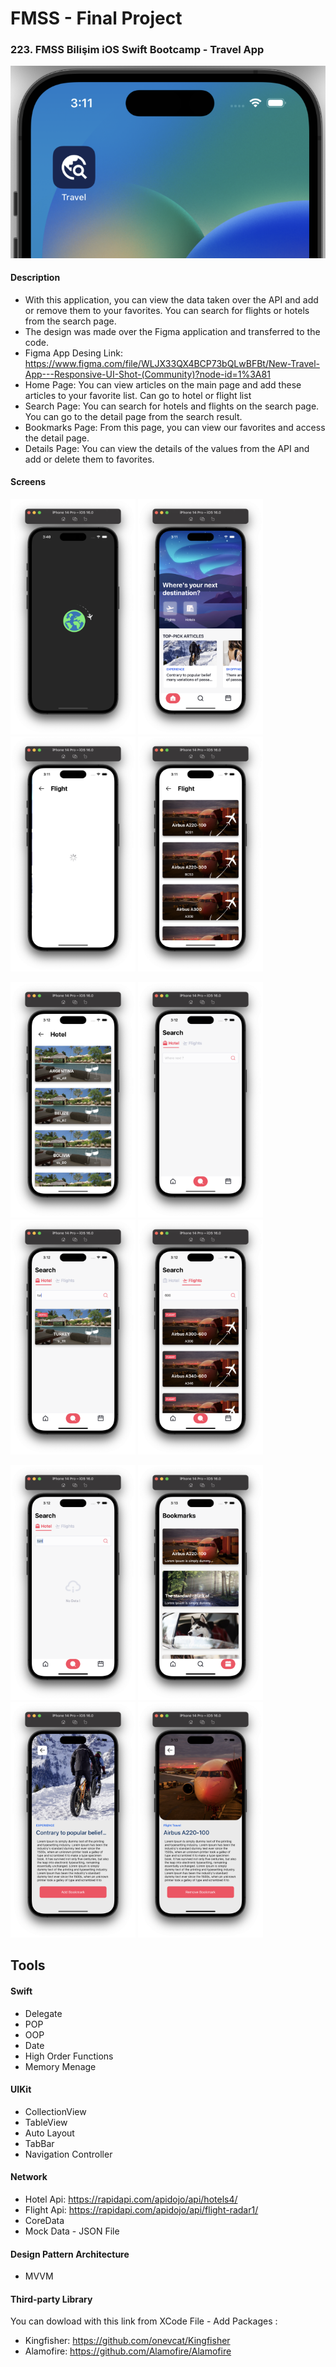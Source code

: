 # FMSS - Final Project

### 223. FMSS Bilişim iOS Swift Bootcamp - Travel App

![Simulator](https://github.com/berkayyalcn21/FMSS-TravelApp/blob/main/images/phoneIcon.png)


#### Description
- With this application, you can view the data taken over the API and add or remove them to your favorites. 
You can search for flights or hotels from the search page.
- The design was made over the Figma application and transferred to the code.
- Figma App Desing Link: https://www.figma.com/file/WLJX33QX4BCP73bQLwBFBt/New-Travel-App---Responsive-UI-Shot-(Community)?node-id=1%3A81
- Home Page: You can view articles on the main page and add these articles to your favorite list. Can go to hotel or flight list
- Search Page: You can search for hotels and flights on the search page. You can go to the detail page from the search result.
- Bookmarks Page: From this page, you can view our favorites and access the detail page.
- Details Page: You can view the details of the values from the API and add or delete them to favorites.

#### Screens

<img src="https://github.com/berkayyalcn21/FMSS-TravelApp/blob/main/images/splashScreen.png" width="200" /> <img 
src="https://github.com/berkayyalcn21/FMSS-TravelApp/blob/main/images/homePage.png" width="200" /> <img 
src="https://github.com/berkayyalcn21/FMSS-TravelApp/blob/main/images/flightLoding.png" width="200" /> <img 
src="https://github.com/berkayyalcn21/FMSS-TravelApp/blob/main/images/flightList.png" width="200" /> 

<img src="https://github.com/berkayyalcn21/FMSS-TravelApp/blob/main/images/hotelList.png" width="200" /> <img 
src="https://github.com/berkayyalcn21/FMSS-TravelApp/blob/main/images/searchPage.png" width="200" /> <img
src="https://github.com/berkayyalcn21/FMSS-TravelApp/blob/main/images/searchPageHotel.png" width="200" /> <img
src="https://github.com/berkayyalcn21/FMSS-TravelApp/blob/main/images/searchPageFlight.png" width="200" /> 

<img src="https://github.com/berkayyalcn21/FMSS-TravelApp/blob/main/images/searchPageNoData.png" width="200" /> <img 
src="https://github.com/berkayyalcn21/FMSS-TravelApp/blob/main/images/bookmarksPage.png" width="200" /> <img 
src="https://github.com/berkayyalcn21/FMSS-TravelApp/blob/main/images/detailPage.png" width="200" /> <img 
src="https://github.com/berkayyalcn21/FMSS-TravelApp/blob/main/images/detailPage-2.png" width="200" />

## Tools

#### Swift
  - Delegate
  - POP
  - OOP
  - Date
  - High Order Functions
  - Memory Menage
  
#### UIKit
  - CollectionView
  - TableView
  - Auto Layout
  - TabBar
  - Navigation Controller
  
#### Network
  - Hotel Api: https://rapidapi.com/apidojo/api/hotels4/
  - Flight Api: https://rapidapi.com/apidojo/api/flight-radar1/
  - CoreData
  - Mock Data - JSON File
  
#### Design Pattern Architecture
  - MVVM 

#### Third-party Library
  You can dowload with this link from XCode File - Add Packages :
  - Kingfisher: https://github.com/onevcat/Kingfisher
  - Alamofire: https://github.com/Alamofire/Alamofire 
